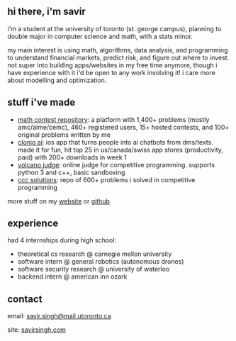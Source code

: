 ## hi there, i'm savir
i'm a student at the university of toronto (st. george campus), planning to double major in computer science and math, with a stats minor.

my main interest is using math, algorithms, data analysis, and programming to understand financial markets, predict risk, and figure out where to invest. not super into building apps/websites in my free time anymore, though i have experience with it i'd be open to any work involving it! i care more about modelling and optimization.

## stuff i've made
- [math contest repository](https://mathcontestrepository.pythonanywhere.com): a platform with 1,400+ problems (mostly amc/aime/cemc), 460+ registered users, 15+ hosted contests, and 100+ original problems written by me
- [clonio ai](https://clonioai.guessoword.com): ios app that turns people into ai chatbots from dms/texts. made it for fun, hit top 25 in us/canada/swiss app stores (productivity, paid) with 200+ downloads in week 1
- [volcano judge](https://volcanojudge.pythonanywhere.com): online judge for competitive programming. supports python 3 and c++, basic sandboxing
- [ccc solutions](https://github.com/savirsingh/ccc-solutions): repo of 600+ problems i solved in competitive programming

more stuff on my [website](https://savirsingh.com) or [github](https://github.com/savirsingh)

## experience
had 4 internships during high school:
- theoretical cs research @ carnegie mellon university
- software intern @ general robotics (autonomous drones)
- software security research @ university of waterloo
- backend intern @ american inn ozark

## contact
email: savir.singh@mail.utoronto.ca

site: [savirsingh.com](https://savirsingh.com)
